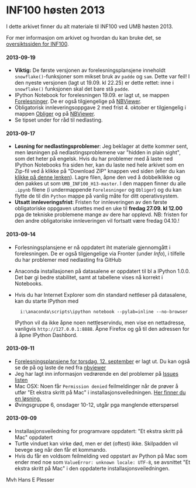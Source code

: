 INF100 høsten 2013
==============

I dette arkivet finner du alt materiale til INF100 ved UMB høsten 2013.

For mer informasjon om arkivet og hvordan du kan bruke det, se [oversiktssiden for INF100](http://heplesser.github.io/UMB_INF100_H13/).


#### 2013-09-19
- **Viktig:** De første versjonen av forelesningsplansjene inneholdt `snowflake()`-funksjoner som mikset bruk av `padde` og `sam`. Dette var feil! I den nyeste versjonen (lagt ut 19.09. kl 22.25) er dette rettet: inne i `snowflake()` funksjonen skal det bare stå `padde`.
- IPython Notebook for forelesningen 19.09. er lagt ut, se mappen [Forelesninger](https://github.com/heplesser/UMB_INF100_H13/tree/master/Forelesninger). De er også tilgjengelige på [NBViewer](http://nbviewer.ipython.org/urls/raw.github.com/heplesser/UMB_INF100_H13/master/Forelesninger/INF100_H13_F03.ipynb).
- Obligatorisk innleveringsoppgave 2 med frist 4. oktober er tilgjengelig i mappen [Obliger](https://github.com/heplesser/UMB_INF100_H13/tree/master/Obliger) og på [NBViewer](http://nbviewer.ipython.org/urls/raw.github.com/heplesser/UMB_INF100_H13/master/Obliger/INF100_H13_Oblig2.ipynb).
- Se tipset under for råd til nedlasting.

#### 2013-09-17
- **Løsning for nedlastingsproblemer**: Jeg beklager at dette kommer sent, men løsningen på nedlastingsproblemene var "hidden in plain sight", som det heter på engelsk. Hvis du har problemer med å laste ned IPython Notebooks fra siden her, kan du laste ned hele arkivet som en Zip-fil ved å klikke på "Download ZIP" knappen ved siden (eller du kan [klikke på denne lenken](https://github.com/heplesser/UMB_INF100_H13/archive/master.zip)). Lagre filen, åpne den ved å dobbelklikke og den pakkes ut som `UMB_INF100_H13-master`. I den mappen finner du alle `.ipynb` filene (i undermappende `Forelesninger` og `Obliger`) og du kan flytte de til din `Python` mappe på vanlig måte for ditt operativsystem.
- **Utsatt innleveringsfrist**: Fristen for innleveringen av den første obligatoriske oppgaven utsettes med en uke til **fredag 27.09. kl 12.00** pga de tekniske problemene mange av dere har opplevd. NB: fristen for den andre obligatoriske innleveringen vil fortsatt være fredag 04.10.!

#### 2013-09-14
- Forlesningsplansjene er nå oppdatert iht materiale gjennomgått i forelesningen. De er også tilgjengelige via Fronter (under *Info*), i tilfelle du har problemer med nedlasting fra GitHub
- Anaconda installasjonen på datasalene er oppdatert til bl a IPython 1.0.0. Det bør gi bedre stabilitet, samt at tabellene vises nå korrekt i Notebooks.
- Hvis du har Internet Explorer som din standard nettleser på datasalene, kan du starte IPython med

        i:\anaconda\scripts\ipython notebook --pylab=inline --no-browser

  IPython vil da ikke åpne noen nettleservindu, men vise en nettadresse, vanligvis `http://127.0.0.1:8888`. Åpne Firefox og gå til den adressen for å åpne IPython Dashbord.

#### 2013-09-11
- [Forelesningsplansjene for torsdag, 12. september](https://github.com/heplesser/UMB_INF100_H13/tree/master/Forelesninger) er lagt ut. Du kan også se de på og laste de ned fra [nbviewer](http://nbviewer.ipython.org/urls/raw.github.com/heplesser/UMB_INF100_H13/master/Forelesninger/INF100_H13_F02.ipynb)
- Jeg har lagt inn informasjon vedrørende en del problemer på [Issues listen](https://github.com/heplesser/UMB_INF100_H13/issues)
- Mac OSX: Noen får `Permission denied` feilmeldinger når de prøver å utfør "Et ekstra skritt på Mac" i installasjonsveiledningen. [Her finner du en løsning.](https://github.com/heplesser/UMB_INF100_H13/issues/2)
- Øvingsgruppe 6, onsdager 10-12, utgår pga manglende etterspørsel

#### 2013-09-09
- Installasjonsveiledning for programvare oppdatert: "Et ekstra skritt på Mac" oppdatert
- Turtle vinduet kan virke død, men er det (oftest) ikke. Skilpadden vil bevege seg når den får et kommando.
- Hvis du får en voldsom feilmelding ved oppstart av Python på Mac som ender med noe som `ValueError: unknown locale: UTF-8`, se avsnittet "Et ekstra skritt på Mac" i den oppdaterte installasjonsveiledningen.

Mvh
Hans E Plesser
